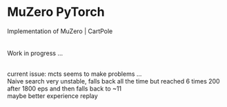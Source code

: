 # MuZero PyTorch
 Implementation of MuZero | CartPole <br><br><br>
 Work in progress ...<br><br> 
 
 current issue: mcts seems to make problems ... <br>
 Naive search very unstable, falls back all the time
 but reached 6 times 200 after 1800 eps and then falls back to ~11<br>
 maybe better experience replay
 
